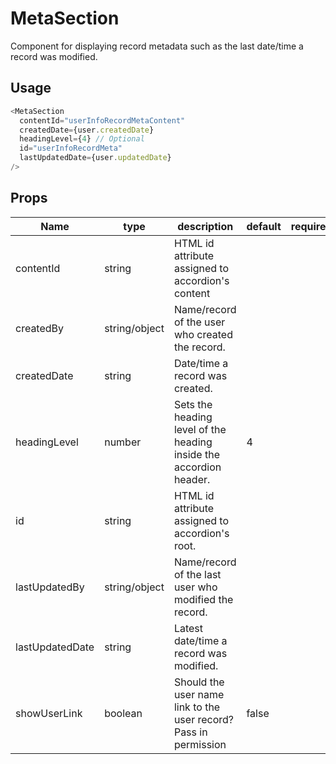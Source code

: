 # MetaSection
Component for displaying record metadata such as the last date/time a record was modified.

## Usage
```js
<MetaSection
  contentId="userInfoRecordMetaContent"
  createdDate={user.createdDate}
  headingLevel={4} // Optional
  id="userInfoRecordMeta"
  lastUpdatedDate={user.updatedDate}
/>
```

## Props
Name | type | description | default | required
--- | --- | --- | --- | ---
contentId | string | HTML id attribute assigned to accordion's content |  |
createdBy | string/object | Name/record of the user who created the record. |  |
createdDate | string | Date/time a record was created. |  |
headingLevel | number | Sets the heading level of the heading inside the accordion header. | 4 |
id | string | HTML id attribute assigned to accordion's root. |  |
lastUpdatedBy | string/object | Name/record of the last user who modified the record. |  |
lastUpdatedDate | string | Latest date/time a record was modified. |  |
showUserLink | boolean | Should the user name link to the user record? Pass in permission | false |
